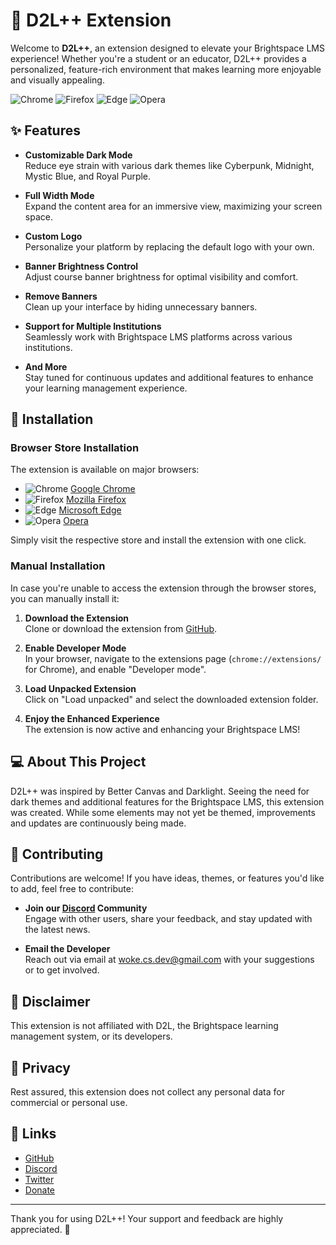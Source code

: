 # 🎨 D2L++ Extension

Welcome to **D2L++**, an extension designed to elevate your Brightspace LMS experience! Whether you're a student or an educator, D2L++ provides a personalized, feature-rich environment that makes learning more enjoyable and visually appealing.

![Chrome](https://img.shields.io/badge/Chrome-4285F4?style=for-the-badge&logo=google-chrome&logoColor=white) ![Firefox](https://img.shields.io/badge/Firefox-FF7139?style=for-the-badge&logo=firefox-browser&logoColor=white) ![Edge](https://img.shields.io/badge/Edge-0078D7?style=for-the-badge&logo=microsoft-edge&logoColor=white) ![Opera](https://img.shields.io/badge/Opera-FF1B2D?style=for-the-badge&logo=opera&logoColor=white)

## ✨ Features

- **Customizable Dark Mode**  
  Reduce eye strain with various dark themes like Cyberpunk, Midnight, Mystic Blue, and Royal Purple.

- **Full Width Mode**  
  Expand the content area for an immersive view, maximizing your screen space.

- **Custom Logo**  
  Personalize your platform by replacing the default logo with your own.

- **Banner Brightness Control**  
  Adjust course banner brightness for optimal visibility and comfort.

- **Remove Banners**  
  Clean up your interface by hiding unnecessary banners.

- **Support for Multiple Institutions**  
  Seamlessly work with Brightspace LMS platforms across various institutions.

- **And More**  
  Stay tuned for continuous updates and additional features to enhance your learning management experience.

## 🚀 Installation

### Browser Store Installation

The extension is available on major browsers:
- ![Chrome](https://img.shields.io/badge/Chrome-4285F4?style=for-the-badge&logo=google-chrome&logoColor=white) [Google Chrome](#)
- ![Firefox](https://img.shields.io/badge/Firefox-FF7139?style=for-the-badge&logo=firefox-browser&logoColor=white) [Mozilla Firefox](#)
- ![Edge](https://img.shields.io/badge/Edge-0078D7?style=for-the-badge&logo=microsoft-edge&logoColor=white) [Microsoft Edge](#)
- ![Opera](https://img.shields.io/badge/Opera-FF1B2D?style=for-the-badge&logo=opera&logoColor=white) [Opera](#)

Simply visit the respective store and install the extension with one click.

### Manual Installation

In case you're unable to access the extension through the browser stores, you can manually install it:

1. **Download the Extension**  
   Clone or download the extension from [GitHub](#).

2. **Enable Developer Mode**  
   In your browser, navigate to the extensions page (`chrome://extensions/` for Chrome), and enable "Developer mode".

3. **Load Unpacked Extension**  
   Click on "Load unpacked" and select the downloaded extension folder.

4. **Enjoy the Enhanced Experience**  
   The extension is now active and enhancing your Brightspace LMS!

## 💻 About This Project

D2L++ was inspired by Better Canvas and Darklight. Seeing the need for dark themes and additional features for the Brightspace LMS, this extension was created. While some elements may not yet be themed, improvements and updates are continuously being made.

## 👥 Contributing

Contributions are welcome! If you have ideas, themes, or features you'd like to add, feel free to contribute:

- **Join our [Discord](#) Community**  
  Engage with other users, share your feedback, and stay updated with the latest news.

- **Email the Developer**  
  Reach out via email at woke.cs.dev@gmail.com with your suggestions or to get involved.

## 📜 Disclaimer

This extension is not affiliated with D2L, the Brightspace learning management system, or its developers.

## 🔐 Privacy

Rest assured, this extension does not collect any personal data for commercial or personal use.

## 📝 Links

- [GitHub](#)
- [Discord](#)
- [Twitter](#)
- [Donate](#)

---

Thank you for using D2L++! Your support and feedback are highly appreciated. 🚀
